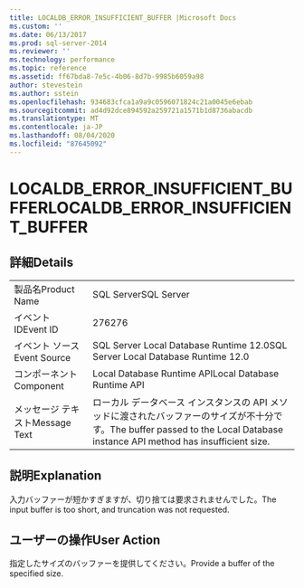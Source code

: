 ```yaml
---
title: LOCALDB_ERROR_INSUFFICIENT_BUFFER |Microsoft Docs
ms.custom: ''
ms.date: 06/13/2017
ms.prod: sql-server-2014
ms.reviewer: ''
ms.technology: performance
ms.topic: reference
ms.assetid: ff67bda8-7e5c-4b06-8d7b-9985b6059a98
author: stevestein
ms.author: sstein
ms.openlocfilehash: 934683cfca1a9a9c0596071824c21a0045e6ebab
ms.sourcegitcommit: ad4d92dce894592a259721a1571b1d8736abacdb
ms.translationtype: MT
ms.contentlocale: ja-JP
ms.lasthandoff: 08/04/2020
ms.locfileid: "87645092"
---
```

# <a name="localdb_error_insufficient_buffer"></a><span data-ttu-id="96fb0-102">LOCALDB_ERROR_INSUFFICIENT_BUFFER</span><span class="sxs-lookup"><span data-stu-id="96fb0-102">LOCALDB_ERROR_INSUFFICIENT_BUFFER</span></span>
    
## <a name="details"></a><span data-ttu-id="96fb0-103">詳細</span><span class="sxs-lookup"><span data-stu-id="96fb0-103">Details</span></span>  
  
|||  
|-|-|  
|<span data-ttu-id="96fb0-104">製品名</span><span class="sxs-lookup"><span data-stu-id="96fb0-104">Product Name</span></span>|<span data-ttu-id="96fb0-105">SQL Server</span><span class="sxs-lookup"><span data-stu-id="96fb0-105">SQL Server</span></span>|  
|<span data-ttu-id="96fb0-106">イベント ID</span><span class="sxs-lookup"><span data-stu-id="96fb0-106">Event ID</span></span>|<span data-ttu-id="96fb0-107">276</span><span class="sxs-lookup"><span data-stu-id="96fb0-107">276</span></span>|  
|<span data-ttu-id="96fb0-108">イベント ソース</span><span class="sxs-lookup"><span data-stu-id="96fb0-108">Event Source</span></span>|<span data-ttu-id="96fb0-109">SQL Server Local Database Runtime 12.0</span><span class="sxs-lookup"><span data-stu-id="96fb0-109">SQL Server Local Database Runtime 12.0</span></span>|  
|<span data-ttu-id="96fb0-110">コンポーネント</span><span class="sxs-lookup"><span data-stu-id="96fb0-110">Component</span></span>|<span data-ttu-id="96fb0-111">Local Database Runtime API</span><span class="sxs-lookup"><span data-stu-id="96fb0-111">Local Database Runtime API</span></span>|  
|<span data-ttu-id="96fb0-112">メッセージ テキスト</span><span class="sxs-lookup"><span data-stu-id="96fb0-112">Message Text</span></span>|<span data-ttu-id="96fb0-113">ローカル データベース インスタンスの API メソッドに渡されたバッファーのサイズが不十分です。</span><span class="sxs-lookup"><span data-stu-id="96fb0-113">The buffer passed to the Local Database instance API method has insufficient size.</span></span>|  
  
## <a name="explanation"></a><span data-ttu-id="96fb0-114">説明</span><span class="sxs-lookup"><span data-stu-id="96fb0-114">Explanation</span></span>  
 <span data-ttu-id="96fb0-115">入力バッファーが短かすぎますが、切り捨ては要求されませんでした。</span><span class="sxs-lookup"><span data-stu-id="96fb0-115">The input buffer is too short, and truncation was not requested.</span></span>  
  
## <a name="user-action"></a><span data-ttu-id="96fb0-116">ユーザーの操作</span><span class="sxs-lookup"><span data-stu-id="96fb0-116">User Action</span></span>  
 <span data-ttu-id="96fb0-117">指定したサイズのバッファーを提供してください。</span><span class="sxs-lookup"><span data-stu-id="96fb0-117">Provide a buffer of the specified size.</span></span>  
  
  
